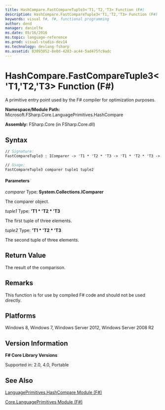 ```yaml
---
title: HashCompare.FastCompareTuple3<'T1,'T2,'T3> Function (F#)
description: HashCompare.FastCompareTuple3<'T1,'T2,'T3> Function (F#)
keywords: visual f#, f#, functional programming
author: dend
manager: danielfe
ms.date: 05/16/2016
ms.topic: language-reference
ms.prod: visual-studio-dev14
ms.technology: devlang-fsharp
ms.assetid: 83093052-8e0d-4283-ac44-5ad475fc9adc 
---
```


# HashCompare.FastCompareTuple3<'T1,'T2,'T3> Function (F#)

A primitive entry point used by the F# compiler for optimization purposes.

**Namespace/Module Path:** Microsoft.FSharp.Core.LanguagePrimitives.HashCompare

**Assembly:** FSharp.Core (in FSharp.Core.dll)


## Syntax

```fsharp
// Signature:
FastCompareTuple3 : IComparer -> 'T1 * 'T2 * 'T3 -> 'T1 * 'T2 * 'T3 -> int

// Usage:
FastCompareTuple3 comparer tuple1 tuple2
```

#### Parameters
*comparer*
Type: **System.Collections.IComparer**


The comparer object.


*tuple1*
Type: **'T1 &#42; 'T2 &#42; 'T3**


The first tuple of three elements.


*tuple2*
Type: **'T1 &#42; 'T2 &#42; 'T3**


The second tuple of three elements.

## Return Value

The result of the comparison.

## Remarks
This function is for use by compiled F# code and should not be used directly.


## Platforms
Windows 8, Windows 7, Windows Server 2012, Windows Server 2008 R2


## Version Information
**F# Core Library Versions**

Supported in: 2.0, 4.0, Portable

## See Also
[LanguagePrimitives.HashCompare Module &#40;F&#35;&#41;](LanguagePrimitives.HashCompare-Module-%5BFSharp%5D.md)

[Core.LanguagePrimitives Module &#40;F&#35;&#41;](Core.LanguagePrimitives-Module-%5BFSharp%5D.md)